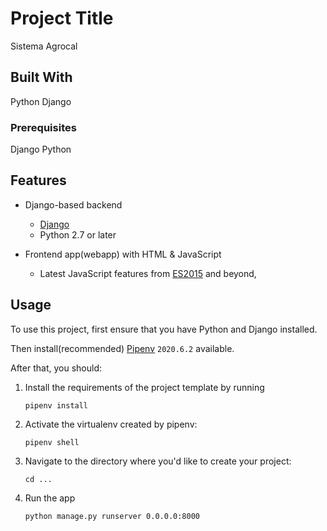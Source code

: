 # Project Title

Sistema Agrocal

## Built With

Python
Django


### Prerequisites

Django
Python

## Features

- Django-based backend
    - [Django](https://www.djangoproject.com/)
    - Python 2.7 or later

- Frontend app(webapp) with HTML & JavaScript
    - Latest JavaScript features from [ES2015](https://babeljs.io/docs/learn-es2015/) and beyond, 
      
## Usage

To use this project, first ensure that you have Python and Django installed.

Then install(recommended)
[Pipenv](https://pipenv.readthedocs.io/en/latest/) `2020.6.2` available.

After that, you should:

1. Install the requirements of the project template by running
    ```
    pipenv install
    ```
2. Activate the virtualenv created by pipenv:
    ```
    pipenv shell
    ```
3. Navigate to the directory where you'd like to create your project:
    ```
    cd ...
    ```
4. Run the app
     ```
    python manage.py runserver 0.0.0.0:8000
    ```
